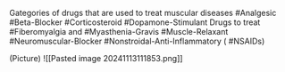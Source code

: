 Gategories of drugs that are used to treat muscular diseases
	#Analgesic 
	#Beta-Blocker
	#Corticosteroid 
	#Dopamone-Stimulant
	Drugs to treat #Fiberomyalgia and #Myasthenia-Gravis
	#Muscle-Relaxant
	#Neuromuscular-Blocker
	#Nonstroidal-Anti-Inflammatory ( #NSAIDs)

(Picture)
	![[Pasted image 20241113111853.png]]